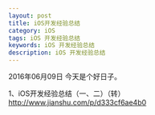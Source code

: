 ```yaml
---
layout: post
title: iOS开发经验总结
category: iOS
tags: iOS 开发经验总结
keywords: iOS 开发经验总结
description: iOS 开发经验总结
---
```


2016年06月09日  今天是个好日子。

1、iOS开发经验总结（一、二）（转）
	http://www.jianshu.com/p/d333cf6ae4b0




